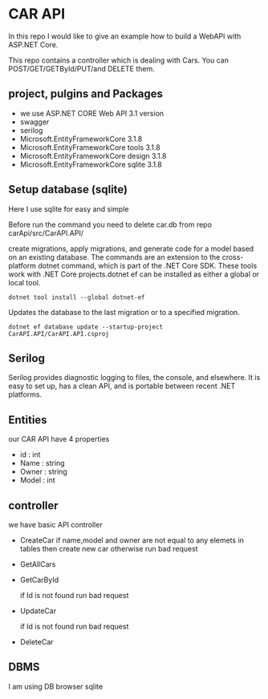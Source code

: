 # CAR API

In this repo I would like  to give an example  how to build a WebAPI with ASP.NET Core.

This repo contains a controller which is dealing with Cars. You can POST/GET/GETById/PUT/and DELETE them.

## project,  pulgins and Packages 

- we use ASP.NET CORE Web API 3.1 version 
- swagger
- serilog
- Microsoft.EntityFrameworkCore 3.1.8
- Microsoft.EntityFrameworkCore tools 3.1.8
- Microsoft.EntityFrameworkCore design 3.1.8
- Microsoft.EntityFrameworkCore sqlite 3.1.8

## Setup database (sqlite)

Here I use sqlite for easy and simple 

Before run the command you need to delete car.db from repo  carApi/src/CarAPI.API/

create migrations, apply migrations, and generate code for a model based on an existing database. The commands are an extension to the cross-platform dotnet command, which is part of the .NET Core SDK. These tools work with .NET Core projects.dotnet ef can be installed as either a global or local tool.

`dotnet tool install --global dotnet-ef`

Updates the database to the last migration or to a specified migration.

`dotnet ef database update --startup-project CarAPI.API/CarAPI.API.csproj`

## Serilog

Serilog provides diagnostic logging to files, the console, and elsewhere. It is easy to set up, has a clean API, and is portable between recent .NET platforms.

## Entities

our CAR API have 4 properties

- id : int 
- Name : string
- Owner : string
- Model : int 

## controller

we have basic API controller 

- CreateCar 
   if name,model and owner are not equal to any elemets in tables then create new car otherwise run bad request 
   
- GetAllCars

- GetCarById 

   if Id is not found  run bad request 

- UpdateCar


  if Id is not found  run bad request 
- DeleteCar 


## DBMS
 
I am using DB browser sqlite

